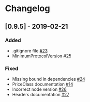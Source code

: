# Changelog

## [0.9.5] - 2019-02-21
### Added
- .gitignore file [#23](https://github.com/Droplr/serverless-api-cloudfront/pull/23)
- MinimumProtocolVersion [#25](https://github.com/Droplr/serverless-api-cloudfront/pull/25)
### Fixed
- Missing bound in dependencies [#24](https://github.com/Droplr/serverless-api-cloudfront/pull/24)
- PriceClass documentation [#14](https://github.com/Droplr/serverless-api-cloudfront/pull/14)
- Incorrect node version [#26](https://github.com/Droplr/serverless-api-cloudfront/pull/26)
- Headers documentation [#27](https://github.com/Droplr/serverless-api-cloudfront/pull/27)
